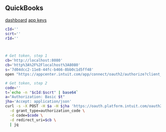 QuickBooks
-

[dashboard](https://developer.intuit.com/app/developer/dashboard)
[app keys](https://developer.intuit.com/app/developer/appdetail/test/keys)
[]()

````sh
cId=''
scrt=''
rId=''



# Get token, step 1
cb='http://localhost:8080'
cb='http%3A%2F%2Flocalhost%3A8080'
s='7d04dcc2-11e8-44fc-b466-8bb0c1d5ff48'
open "https://appcenter.intuit.com/app/connect/oauth2/authorize?client_id=$cId&redirect_uri=$cb&response_type=code&scope=com.intuit.quickbooks.accounting&state=$s&realm_id=$rId"

# Get token, step 2
code=''
t=`echo -n "$cId:$scrt" | base64`
a="Authorization: Basic $t"
jha='Accept: application/json'
curl -s -X POST -H $a -H $jha 'https://oauth.platform.intuit.com/oauth2/v1/tokens/bearer' \
  -d grant_type=authorization_code \
  -d code=$code \
  -d redirect_uri=$cb \
  | jq
````
